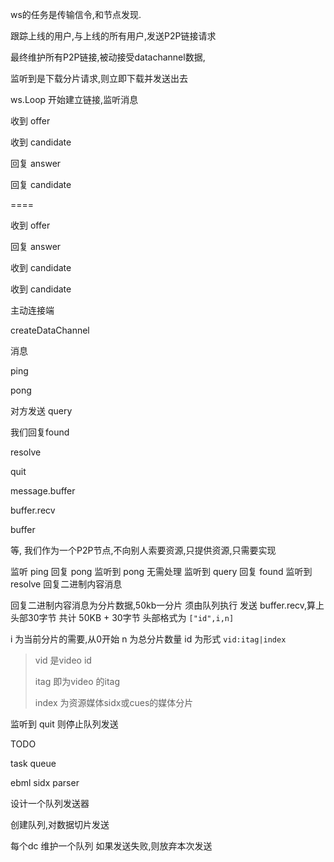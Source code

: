 


ws的任务是传输信令,和节点发现.

跟踪上线的用户,与上线的所有用户,发送P2P链接请求

最终维护所有P2P链接,被动接受datachannel数据,

监听到是下载分片请求,则立即下载并发送出去



ws.Loop 开始建立链接,监听消息


收到 offer 

收到 candidate

回复 answer

回复 candidate



====


收到 offer

回复 answer

收到 candidate

收到 candidate


主动连接端 

createDataChannel 



消息

ping

pong

对方发送 query

我们回复found

resolve

quit


message.buffer

buffer.recv

buffer

等, 
我们作为一个P2P节点,不向别人索要资源,只提供资源,只需要实现

监听 ping 回复 pong
监听到 pong 无需处理
监听到 query 回复 found
监听到 resolve 回复二进制内容消息

回复二进制内容消息为分片数据,50kb一分片
须由队列执行 发送 buffer.recv,算上头部30字节 共计 50KB + 30字节
头部格式为 `["id",i,n]`

i 为当前分片的需要,从0开始
n 为总分片数量
id 为形式 `vid:itag|index`

> vid 是video id
>
> itag 即为video 的itag
>
> index 为资源媒体sidx或cues的媒体分片



监听到 quit 则停止队列发送

TODO 

task queue

ebml
sidx parser

设计一个队列发送器

创建队列,对数据切片发送

每个dc 维护一个队列
如果发送失败,则放弃本次发送
